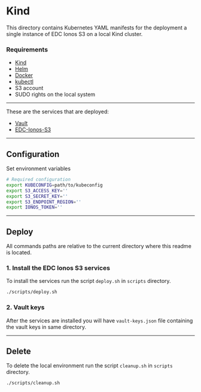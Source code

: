 # Kind 

This directory contains Kubernetes YAML manifests for the deployment a single instance of EDC Ionos S3 on a local Kind cluster.

### Requirements
- [Kind](https://kind.sigs.k8s.io/)
- [Helm](https://helm.sh/docs/intro/install/)
- [Docker](https://docs.docker.com/get-docker/)
- [kubectl](https://kubernetes.io/docs/tasks/tools/install-kubectl/)
- S3 account
- SUDO rights on the local system
***

These are the services that are deployed:
- [Vault](https://www.vaultproject.io/)
- [EDC-Ionos-S3](https://github.com/Digital-Ecosystems/edc-ionos-s3)

***

## Configuration

Set environment variables

```sh
# Required configuration
export KUBECONFIG=path/to/kubeconfig
export S3_ACCESS_KEY=''
export S3_SECRET_KEY=''
export S3_ENDPOINT_REGION=''
export IONOS_TOKEN=''
```

***

## Deploy

All commands paths are relative to the current directory where this readme is located.

### 1. Install the EDC Ionos S3 services

To install the services run the script ```deploy.sh``` in ```scripts``` directory.

```sh
./scripts/deploy.sh
```

### 2. Vault keys
After the services are installed you will have ```vault-keys.json``` file containing the vault keys in same directory.

***

## Delete

To delete the local environment run the script ```cleanup.sh``` in ```scripts``` directory.

```sh
./scripts/cleanup.sh
```